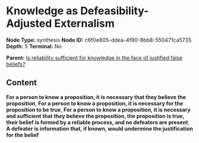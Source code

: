 # Knowledge as Defeasibility-Adjusted Externalism

**Node Type:** synthesis
**Node ID:** c6f0e805-ddea-4f90-8bb8-550471ca5735
**Depth:** 5
**Terminal:** No

**Parent:** [Is reliability sufficient for knowledge in the face of justified false beliefs?](is-reliability-sufficient-for-knowledge-in-the-face-of-justified-false-beliefs-antithesis-a447f343-d4e0-4f6b-b399-30b8d57b5741.md)

## Content

**For a person to know a proposition, it is necessary that they believe the proposition**, **For a person to know a proposition, it is necessary for the proposition to be true**, **For a person to know a proposition, it is necessary and sufficient that they believe the proposition, the proposition is true, their belief is formed by a reliable process, and no defeaters are present**, **A defeater is information that, if known, would undermine the justification for the belief**
